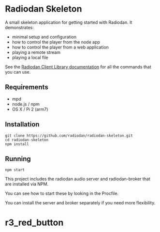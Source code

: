 Radiodan Skeleton
====

A small skeleton application for getting started with Radiodan. It demonstrates:
- minimal setup and configuration
- how to control the player from the node app
- how to control the player from a web application
- playing a remote stream
- playing a local file

See the [Radiodan Client Library documentation](http://radiodan-client.readthedocs.org/en/latest/) for all the commands that you can use.

## Requirements

- mpd
- node.js / npm
- OS X / Pi 2 (arm7)

## Installation

    git clone https://github.com/radiodan/radiodan-skeleton.git
    cd radiodan-skeleton
    npm install

## Running

    npm start

This project includes the radiodan audio server and radiodan-broker that are installed via NPM.

You can see how to start these by looking in the Procfile.

You can install the server and broker separately if you need more flexibility.
# r3_red_button
